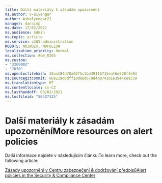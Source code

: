 ```yaml
---
title: Další materiály k zásadám upozornění
ms.author: v-aiyengar
author: AshaIyengar21
manager: dansimp
ms.date: 17/02/2021
ms.audience: Admin
ms.topic: article
ms.service: o365-administration
ROBOTS: NOINDEX, NOFOLLOW
localization_priority: Normal
ms.collection: Adm_O365
ms.custom:
- "3200002"
- "7670"
ms.openlocfilehash: 30aa184d78a0375c3bd39115715eaf6e520f4e93
ms.sourcegitcommit: 969219d6dff18d86d679d4d8741d1e39e4ce9539
ms.translationtype: MT
ms.contentlocale: cs-CZ
ms.lasthandoff: 03/03/2021
ms.locfileid: "50427125"
---
```

# <a name="more-resources-on-alert-policies"></a><span data-ttu-id="cde1a-102">Další materiály k zásadám upozornění</span><span class="sxs-lookup"><span data-stu-id="cde1a-102">More resources on alert policies</span></span>

<span data-ttu-id="cde1a-103">Další informace najdete v následujícím článku:</span><span class="sxs-lookup"><span data-stu-id="cde1a-103">To learn more, check out the following article:</span></span>

[<span data-ttu-id="cde1a-104">Zásady upozornění v Centru zabezpečení & dodržování předpisů</span><span class="sxs-lookup"><span data-stu-id="cde1a-104">Alert policies in the Security & Compliance Center</span></span>](https://go.microsoft.com/fwlink/?linkid=2103211)
